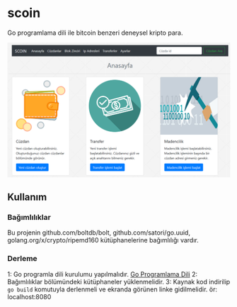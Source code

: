 # scoin
Go programlama dili ile bitcoin benzeri deneysel kripto para.

![pic](https://github.com/mehmetkesik/scoin/blob/master/html/foto/pic.png)

## Kullanım

### Bağımlılıklar
Bu projenin github.com/boltdb/bolt, github.com/satori/go.uuid, golang.org/x/crypto/ripemd160 kütüphanelerine bağımlılığı vardır.

### Derleme
1: Go programla dili kurulumu yapılmalıdır. [Go Programlama Dili](https://golang.org/dl/)
2: Bağımlılıklar bölümündeki kütüphaneler yüklenmelidir.
3: Kaynak kod indirilip `go build` komutuyla derlenmeli ve ekranda görünen linke gidilmelidir. ör: localhost:8080
